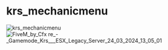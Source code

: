 # krs_mechanicmenu


![krs_mechanicmenu](https://github.com/Krs-Scripts/krs_mechanicmenu/assets/131356071/851031e9-144e-4b70-a2aa-b8bd5bbd2c4b)
![FiveM_by_Cfx re_-_Gamemode_Krs___ESX_Legacy_Server_24_03_2024_13_05_01](https://github.com/Krs-Scripts/krs_mechanicmenu/assets/131356071/20c7ba8c-ff48-4dd6-b0f2-0f91fe2392c8)
